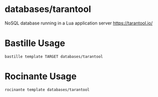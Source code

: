 # databases/tarantool
NoSQL database running in a Lua application server
https://tarantool.io/

# Bastille Usage
```shell
bastille template TARGET databases/tarantool
```

# Rocinante Usage
```shell
rocinante template databases/tarantool
```
